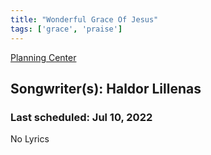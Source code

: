 ```yaml
---
title: "Wonderful Grace Of Jesus"
tags: ['grace', 'praise']
---
```


[Planning Center](https://services.planningcenteronline.com/songs/22637612)

## Songwriter(s): Haldor Lillenas
### Last scheduled: Jul 10, 2022          

No Lyrics
